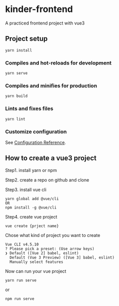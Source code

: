 # kinder-frontend
A practiced frontend project with vue3

## Project setup
```
yarn install
```

### Compiles and hot-reloads for development
```
yarn serve
```

### Compiles and minifies for production
```
yarn build
```

### Lints and fixes files
```
yarn lint
```

### Customize configuration
See [Configuration Reference](https://cli.vuejs.org/config/).


## How to create a vue3 project
Step1. install yarn or npm 

Step2. create a repo on github and clone

Step3. install vue cli
```
yarn global add @vue/cli
OR
npm install -g @vue/cli
```
Step4. create vue project
```
vue create {prject name}
```
Chose what kind of project you want to create
```
Vue CLI v4.5.10
? Please pick a preset: (Use arrow keys)
❯ Default ([Vue 2] babel, eslint)
  Default (Vue 3 Preview) ([Vue 3] babel, eslint)
  Manually select features
```

Now can run your vue project
```
yarn run serve
```
or
```
npm run serve
```

